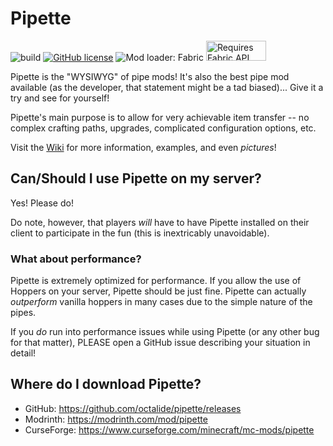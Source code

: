 # Pipette

![build](https://github.com/octalide/pipette/workflows/build/badge.svg?branch=main)
[![GitHub license](https://img.shields.io/github/license/octalide/pipette)](https://github.com/octalide/pipette/blob/main/LICENSE)
![Mod loader: Fabric](https://img.shields.io/badge/modloader-Fabric-1976d2)
<a href="https://www.curseforge.com/minecraft/mc-mods/fabric-api" title="Fabric API CurseForge"><img src="https://i.imgur.com/Ol1Tcf8.png" alt="Requires Fabric API" width="96" height="32"></a>

Pipette is the "WYSIWYG" of pipe mods!
It's also the best pipe mod available (as the developer, that statement might be a tad biased)... Give it a try and see for yourself!

Pipette's main purpose is to allow for very achievable item transfer -- no complex crafting paths, upgrades, complicated configuration options, etc.

Visit the [Wiki](https://github.com/octalide/pipette/wiki) for more information, examples, and even *pictures*!

## Can/Should I use Pipette on my server?

Yes! Please do!

Do note, however, that players *will* have to have Pipette installed on their client to participate in the fun (this is inextricably unavoidable).

### What about performance?

Pipette is extremely optimized for performance. If you allow the use of Hoppers on your server, Pipette should be just fine. Pipette can actually *outperform* vanilla hoppers in many cases due to the simple nature of the pipes.

If you *do* run into performance issues while using Pipette (or any other bug for that matter), PLEASE open a GitHub issue describing your situation in detail!

## Where do I download Pipette?

- GitHub: <https://github.com/octalide/pipette/releases>
- Modrinth: <https://modrinth.com/mod/pipette>
- CurseForge: <https://www.curseforge.com/minecraft/mc-mods/pipette>
